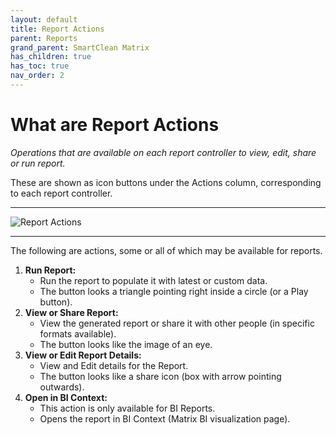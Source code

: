 ```yaml
---
layout: default
title: Report Actions
parent: Reports
grand_parent: SmartClean Matrix
has_children: true
has_toc: true
nav_order: 2
---
```


# What are Report Actions
*Operations that are available on each report controller to view, edit, share or run report.*

These are shown as icon buttons under the Actions column, corresponding to each report controller.

---

![Report Actions](https://www.smartclean.io/matrix/images/reportingServiceActions.png)

---

The following are actions, some or all of which may be available for reports.
1. **Run Report:** 
   - Run the report to populate it with latest or custom data.
   - The button looks a triangle pointing right inside a circle (or a Play button).
2. **View or Share Report:**
   - View the generated report or share it with other people (in specific formats available).
   - The button looks like the image of an eye.
3. **View or Edit Report Details:**
   - View and Edit details for the Report.
   - The button looks like a share icon (box with arrow pointing outwards).
4. **Open in BI Context:**
   - This action is only available for BI Reports.
   - Opens the report in BI Context (Matrix BI visualization page).
